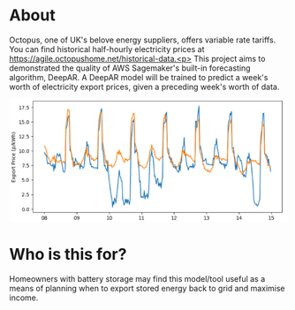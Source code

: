 # About
Octopus, one of UK's belove energy suppliers, offers variable rate tariffs. You can find historical half-hourly electricity prices at https://agile.octopushome.net/historical-data.<p>
This project aims to demonstrated the quality of AWS Sagemaker's built-in forecasting algorithm, DeepAR. A DeepAR model will be trained to predict a week's worth of electricity export prices, given a preceding week's worth of data. <p>
![alt text](https://github.com/kaushishere/ml_projects/blob/main/Timeseries/Octopus-Electricity-Price-Predictor/plot.png)

# Who is this for?
Homeowners with battery storage may find this model/tool useful as a means of planning when to export stored energy back to grid and maximise income.
